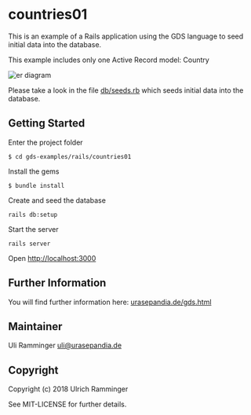 # countries01

This is an example of a Rails application using the GDS language to seed initial data into the database.

This example includes only one Active Record model: Country

![er diagram](https://github.com/uliramminger/gds-examples/blob/master/rails/countries01/erd-diagram.svg)

Please take a look in the file [db/seeds.rb](https://github.com/uliramminger/gds-examples/blob/master/rails/countries01/db/seeds.rb)
which seeds initial data into the database.

## Getting Started

Enter the project folder
~~~
$ cd gds-examples/rails/countries01
~~~

Install the gems
~~~
$ bundle install
~~~

Create and seed the database
~~~
rails db:setup
~~~

Start the server
~~~
rails server
~~~

Open [http://localhost:3000](http://localhost:3000)

## Further Information

You will find further information here:  [urasepandia.de/gds.html](https://urasepandia.de/gds.html)

## Maintainer

Uli Ramminger <uli@urasepandia.de>

## Copyright

Copyright (c) 2018 Ulrich Ramminger

See MIT-LICENSE for further details.
